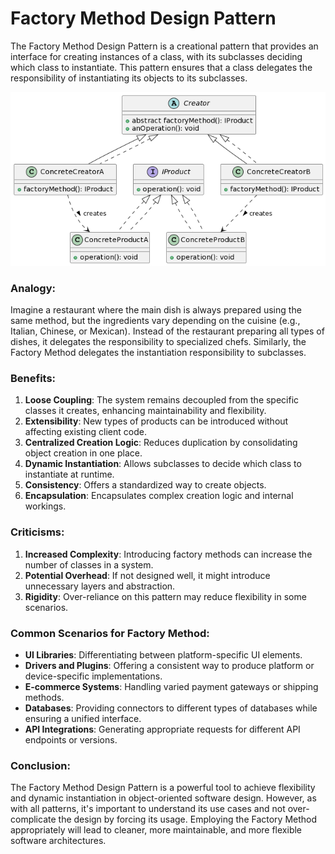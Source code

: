 # Factory Method Design Pattern

The Factory Method Design Pattern is a creational pattern that provides an interface for creating instances of a class, with its subclasses deciding which class to instantiate. This pattern ensures that a class delegates the responsibility of instantiating its objects to its subclasses.

<p align="center">
  <img src="FactoryMethod.png" alt="Factory Method Design Pattern PlantUML">
</p>

### Analogy:

Imagine a restaurant where the main dish is always prepared using the same method, but the ingredients vary depending on the cuisine (e.g., Italian, Chinese, or Mexican). Instead of the restaurant preparing all types of dishes, it delegates the responsibility to specialized chefs. Similarly, the Factory Method delegates the instantiation responsibility to subclasses.

### Benefits:

1. **Loose Coupling**: The system remains decoupled from the specific classes it creates, enhancing maintainability and flexibility.
2. **Extensibility**: New types of products can be introduced without affecting existing client code.
3. **Centralized Creation Logic**: Reduces duplication by consolidating object creation in one place.
4. **Dynamic Instantiation**: Allows subclasses to decide which class to instantiate at runtime.
5. **Consistency**: Offers a standardized way to create objects.
6. **Encapsulation**: Encapsulates complex creation logic and internal workings.

### Criticisms:

1. **Increased Complexity**: Introducing factory methods can increase the number of classes in a system.
2. **Potential Overhead**: If not designed well, it might introduce unnecessary layers and abstraction.
3. **Rigidity**: Over-reliance on this pattern may reduce flexibility in some scenarios.

### Common Scenarios for Factory Method:

- **UI Libraries**: Differentiating between platform-specific UI elements.
- **Drivers and Plugins**: Offering a consistent way to produce platform or device-specific implementations.
- **E-commerce Systems**: Handling varied payment gateways or shipping methods.
- **Databases**: Providing connectors to different types of databases while ensuring a unified interface.
- **API Integrations**: Generating appropriate requests for different API endpoints or versions.

### Conclusion:

The Factory Method Design Pattern is a powerful tool to achieve flexibility and dynamic instantiation in object-oriented software design. However, as with all patterns, it's important to understand its use cases and not over-complicate the design by forcing its usage. Employing the Factory Method appropriately will lead to cleaner, more maintainable, and more flexible software architectures.
